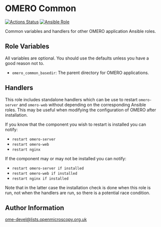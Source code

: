 OMERO Common
============

[![Actions Status](https://github.com/ome/ansible-role-omero-common/workflows/Molecule/badge.svg)](https://github.com/ome/ansible-role-omero-common/actions)
[![Ansible Role](https://img.shields.io/ansible/role/41042.svg)](https://galaxy.ansible.com/ome/omero_common/)

Common variables and handlers for other OMERO application Ansible roles.


Role Variables
--------------

All variables are optional.
You should use the defaults unless you have a good reason not to.
- `omero_common_basedir`: The parent directory for OMERO applications.


Handlers
--------

This role includes standalone handlers which can be use to restart `omero-server` and `omero-web` without depending on the corresponding Ansible roles.
This may be useful when modifying the configuration of OMERO after installation.

If you know that the component you wish to restart is installed you can notify:
- `restart omero-server`
- `restart omero-web`
- `restart nginx`

If the component may or may not be installed you can notify:
- `restart omero-server if installed`
- `restart omero-web if installed`
- `restart nginx if installed`

Note that in the latter case the installation check is done when this role is run, not when the handlers are run, so there is a potential race condition.


Author Information
------------------

ome-devel@lists.openmicroscopy.org.uk
